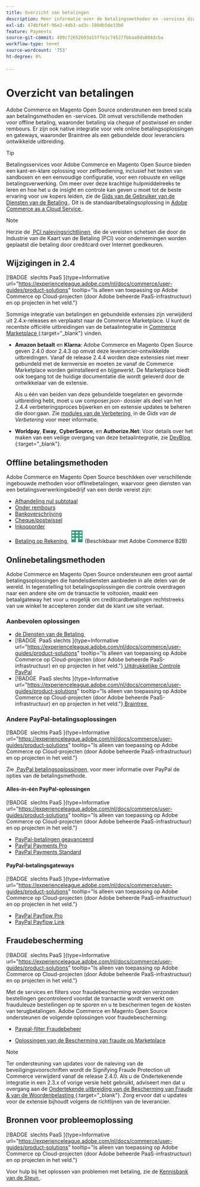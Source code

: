 ```yaml
---
title: Overzicht van betalingen
description: Meer informatie over de betalingsmethoden en -services die native worden ondersteund in Adobe Commerce en Magento Open Source.
exl-id: 474bf6df-96e2-4db3-ad3c-1804b5de33b0
feature: Payments
source-git-commit: 489c72652693a15ffe1c745277bbaa9da084dcba
workflow-type: tm+mt
source-wordcount: '753'
ht-degree: 0%

---
```


# Overzicht van betalingen

Adobe Commerce en Magento Open Source ondersteunen een breed scala aan betalingsmethoden en -services. Dit omvat verschillende methoden voor offline betaling, waaronder betaling via cheque of postwissel en onder rembours. Er zijn ook native integratie voor vele online betalingsoplossingen en gateways, waaronder Braintree als een gebundelde door leveranciers ontwikkelde uitbreiding.

>[!TIP]
>
>Betalingsservices voor Adobe Commerce en Magento Open Source bieden een kant-en-klare oplossing voor zelfbediening, inclusief het testen van sandboxen en een eenvoudige configuratie, voor een robuuste en veilige betalingsverwerking. Om meer over deze krachtige hulpmiddelreeks te leren en hoe het u de insight en controle kan geven u moet tot de beste ervaring voor uw kopers leiden, zie de [&#x200B; Gids van de Gebruiker van de Diensten van de Betaling &#x200B;](https://experienceleague.adobe.com/docs/commerce/payment-services/guide-overview.html?lang=nl-NL). Dit is de standaardbetalingsoplossing in [&#x200B; Adobe Commerce as a Cloud Service &#x200B;](https://experienceleague.adobe.com/nl/docs/commerce/cloud-service/overview).

>[!NOTE]
>
>Herzie de [&#x200B; PCI nalevingsrichtlijnen &#x200B;](../getting-started/compliance-pci.md) die de vereisten schetsen die door de Industrie van de Kaart van de Betaling (PCI) voor ondernemingen worden geplaatst die betaling door creditcard over Internet goedkeuren.

## Wijzigingen in 2.4

[!BADGE &#x200B; slechts PaaS &#x200B;]{type=Informative url="https://experienceleague.adobe.com/nl/docs/commerce/user-guides/product-solutions" tooltip="Is alleen van toepassing op Adobe Commerce op Cloud-projecten (door Adobe beheerde PaaS-infrastructuur) en op projecten in het veld."}

Sommige integratie van betalingen en gebundelde extensies zijn verwijderd uit 2.4.x-releases en verplaatst naar de Commerce Marketplace. U kunt de recentste officiële uitbreidingen van de betaalintegratie in [&#x200B; Commerce Marketplace &#x200B;](https://marketplace.magento.com/extensions/payments-security.html){:target="_blank"} vinden.

- **Amazon betaalt** en **Klarna**: Adobe Commerce en Magento Open Source geven 2.4.0 door 2.4.3 op omvat deze leverancier-ontwikkelde uitbreidingen. Vanaf de release 2.4.4 worden deze extensies niet meer gebundeld met de kernversie en moeten ze vanaf de Commerce Marketplace worden geïnstalleerd en bijgewerkt. De Marketplace biedt ook toegang tot de huidige documentatie die wordt geleverd door de ontwikkelaar van de extensie.

  Als u één van beiden van deze gebundelde toegelaten en gevormde uitbreiding hebt, moet u uw composer.json- dossier als deel van het 2.4.4 verbeteringsproces bijwerken en om extensie updates te beheren die door:gaan. Zie [&#x200B; modules van de Verbetering &#x200B;](https://experienceleague.adobe.com/docs/commerce-operations/upgrade-guide/modules/upgrade.html?lang=nl-NL) in de _Gids van de Verbetering_ voor meer informatie.

- **Worldpay**, **Eway**, **CyberSource**, en **Authorize.Net**: Voor details over het maken van een veilige overgang van deze betaalintegratie, zie [&#x200B; DevBlog &#x200B;](https://community.magento.com/t5/Magento-DevBlog/Deprecation-of-Magento-core-payment-integrations/ba-p/426445){:target="_blank"}.

## Offline betalingsmethoden

Adobe Commerce en Magento Open Source beschikken over verschillende ingebouwde methoden voor offlinebetalingen, waarvoor geen diensten van een betalingsverwerkingsbedrijf van een derde vereist zijn:

- [Afhandeling nul subtotaal](zero-subtotal-checkout.md)
- [Onder rembours](cash-on-delivery.md)
- [Bankoverschrijving](bank-transfer.md)
- [Cheque/postwissel](check-money-order.md)
- [Inkooporder](purchase-order.md)
- [&#x200B; Betaling op Rekening &#x200B;](../b2b/enable-basic-features.md#configure-payment-on-account) ![&#x200B; Adobe Commerce B2B &#x200B;](../assets/b2b.svg) (Beschikbaar met Adobe Commerce B2B)

## Onlinebetalingsmethoden

Adobe Commerce en Magento Open Source ondersteunen een groot aantal betalingsoplossingen die handelsdiensten aanbieden in alle delen van de wereld. In tegenstelling tot betalingsoplossingen die controle overdragen naar een andere site om de transactie te voltooien, maakt een betaalgateway het voor u mogelijk om creditcardbetalingen rechtstreeks van uw winkel te accepteren zonder dat de klant uw site verlaat.

### Aanbevolen oplossingen

- [&#x200B; de Diensten van de Betaling &#x200B;](https://experienceleague.adobe.com/docs/commerce/payment-services/guide-overview.html?lang=nl-NL)
- [!BADGE &#x200B; PaaS slechts &#x200B;]{type=Informative url="https://experienceleague.adobe.com/nl/docs/commerce/user-guides/product-solutions" tooltip="Is alleen van toepassing op Adobe Commerce op Cloud-projecten (door Adobe beheerde PaaS-infrastructuur) en op projecten in het veld."} [&#x200B; Uitdrukkelijke Controle PayPal &#x200B;](paypal-express-checkout.md)
- [!BADGE &#x200B; PaaS slechts &#x200B;]{type=Informative url="https://experienceleague.adobe.com/nl/docs/commerce/user-guides/product-solutions" tooltip="Is alleen van toepassing op Adobe Commerce op Cloud-projecten (door Adobe beheerde PaaS-infrastructuur) en op projecten in het veld."} [&#x200B; Braintree &#x200B;](braintree.md)

### Andere PayPal-betalingsoplossingen

[!BADGE &#x200B; slechts PaaS &#x200B;]{type=Informative url="https://experienceleague.adobe.com/nl/docs/commerce/user-guides/product-solutions" tooltip="Is alleen van toepassing op Adobe Commerce op Cloud-projecten (door Adobe beheerde PaaS-infrastructuur) en op projecten in het veld."}

Zie [&#x200B; PayPal betalingsoplossingen &#x200B;](paypal.md) voor meer informatie over PayPal de opties van de betalingsmethode.

#### Alles-in-één PayPal-oplossingen

[!BADGE &#x200B; slechts PaaS &#x200B;]{type=Informative url="https://experienceleague.adobe.com/nl/docs/commerce/user-guides/product-solutions" tooltip="Is alleen van toepassing op Adobe Commerce op Cloud-projecten (door Adobe beheerde PaaS-infrastructuur) en op projecten in het veld."}

- [PayPal-betalingen geavanceerd](paypal-payments-advanced.md)
- [PayPal Payments Pro](paypal-payments-pro.md)
- [PayPal Payments Standard](paypal-payments-standard.md)

#### PayPal-betalingsgateways

[!BADGE &#x200B; slechts PaaS &#x200B;]{type=Informative url="https://experienceleague.adobe.com/nl/docs/commerce/user-guides/product-solutions" tooltip="Is alleen van toepassing op Adobe Commerce op Cloud-projecten (door Adobe beheerde PaaS-infrastructuur) en op projecten in het veld."}

- [PayPal Payflow Pro](paypal-payflow-pro.md)
- [PayPal Payflow Link](paypal-payflow-link.md)

## Fraudebescherming

[!BADGE &#x200B; slechts PaaS &#x200B;]{type=Informative url="https://experienceleague.adobe.com/nl/docs/commerce/user-guides/product-solutions" tooltip="Is alleen van toepassing op Adobe Commerce op Cloud-projecten (door Adobe beheerde PaaS-infrastructuur) en op projecten in het veld."}

Met de services en filters voor fraudebescherming worden verzonden bestellingen gecontroleerd voordat de transactie wordt verwerkt om frauduleuze bestellingen op te sporen en u te beschermen tegen de kosten van terugbetalingen. Adobe Commerce en Magento Open Source ondersteunen de volgende oplossingen voor fraudebescherming:

- [Paypal-filter Fraudebeheer](paypal.md#paypal-fraud-management-filters)

- [ Oplossingen van de Bescherming van fraude op Marketplace ][1]

>[!NOTE]
>
>Ter ondersteuning van updates voor de naleving van de beveiligingsvoorschriften wordt de Signifying Fraude Protection uit Commerce verwijderd vanaf de release 2.4.0. Als u de Ondertekenende integratie in een 2.3.x of vorige versie hebt gebruikt, adviseert men dat u overgang aan de [&#x200B; Ondertekende uitbreiding van de Bescherming van Fraude &amp; van de Woordenbelasting &#x200B;](https://marketplace.magento.com/signifyd-module-connect.html){:target="_blank"}. Zorg ervoor dat u updates voor de extensie bijhoudt volgens de richtlijnen van de leverancier.

## Bronnen voor probleemoplossing

[!BADGE &#x200B; slechts PaaS &#x200B;]{type=Informative url="https://experienceleague.adobe.com/nl/docs/commerce/user-guides/product-solutions" tooltip="Is alleen van toepassing op Adobe Commerce op Cloud-projecten (door Adobe beheerde PaaS-infrastructuur) en op projecten in het veld."}

Voor hulp bij het oplossen van problemen met betaling, zie de [&#x200B; Kennisbank van de Steun &#x200B;](https://experienceleague.adobe.com/docs/commerce-knowledge-base/kb/overview.html?lang=nl-NL).

[1]: https://marketplace.magento.com/catalogsearch/result?q=fraud%20protection
